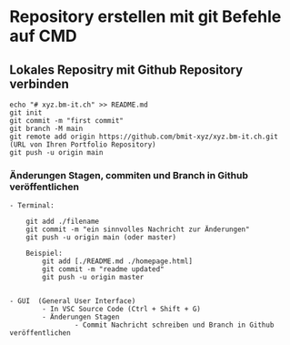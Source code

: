 ﻿# Repository erstellen mit git Befehle auf CMD

## Lokales Repositry mit Github Repository verbinden

	echo "# xyz.bm-it.ch" >> README.md
	git init
	git commit -m "first commit"
	git branch -M main
	git remote add origin https://github.com/bmit-xyz/xyz.bm-it.ch.git (URL von Ihren Portfolio Repository)
	git push -u origin main

###  Änderungen Stagen, commiten und Branch in Github veröffentlichen 

	- Terminal:  

		git add ./filename 
		git commit -m "ein sinnvolles Nachricht zur Änderungen"
		git push -u origin main (oder master)
		
		Beispiel: 
			git add [./README.md ./homepage.html]
			git commit -m "readme updated"
			git push -u origin master

	
	- GUI  (General User Interface)
			- In VSC Source Code (Ctrl + Shift + G)
			- Änderungen Stagen
            		- Commit Nachricht schreiben und Branch in Github veröffentlichen
